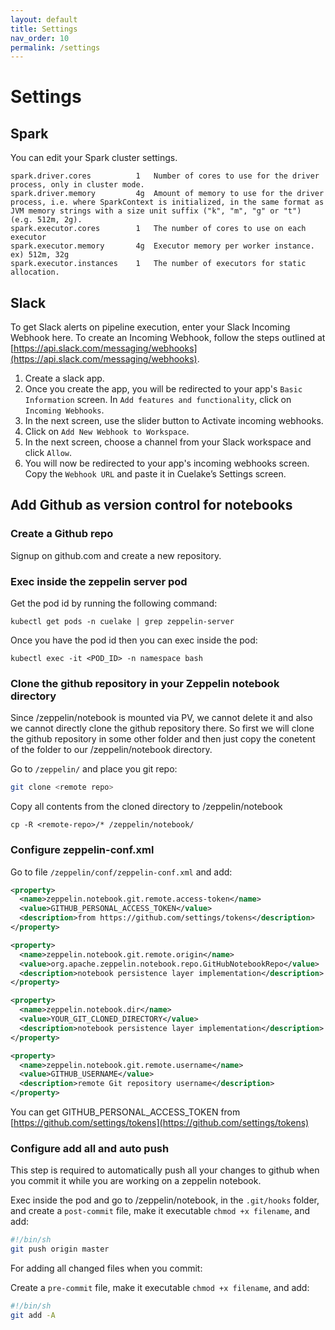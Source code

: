 ```yaml
---
layout: default
title: Settings
nav_order: 10
permalink: /settings
---
```


# Settings

## Spark
You can edit your Spark cluster settings.

```
spark.driver.cores	        1	Number of cores to use for the driver process, only in cluster mode.
spark.driver.memory	        4g	Amount of memory to use for the driver process, i.e. where SparkContext is initialized, in the same format as JVM memory strings with a size unit suffix ("k", "m", "g" or "t") (e.g. 512m, 2g).
spark.executor.cores    	1	The number of cores to use on each executor
spark.executor.memory   	4g	Executor memory per worker instance. ex) 512m, 32g
spark.executor.instances	1	The number of executors for static allocation.
```


## Slack
To get Slack alerts on pipeline execution, enter your Slack Incoming Webhook here. To create an Incoming Webhook, follow the steps outlined at [https://api.slack.com/messaging/webhooks](https://api.slack.com/messaging/webhooks).

1. Create a slack app.
2. Once you create the app, you will be redirected to your app's `Basic Information` screen. In `Add features and functionality`, click on `Incoming Webhooks`.
3. In the next screen, use the slider button to Activate incoming webhooks.
4. Click on `Add New Webhook to Workspace`.
5. In the next screen, choose a channel from your Slack workspace and click `Allow`.
6. You will now be redirected to your app's incoming webhooks screen. Copy the `Webhook URL` and paste it in Cuelake’s Settings screen.


## Add Github as version control for notebooks

### Create a Github repo
Signup on github.com and create a new repository.

### Exec inside the zeppelin server pod
Get the pod id by running the following command:

```
kubectl get pods -n cuelake | grep zeppelin-server
```

Once you have the pod id then you can exec inside the pod:

```
kubectl exec -it <POD_ID> -n namespace bash
```


### Clone the github repository in your Zeppelin notebook directory
Since /zeppelin/notebook is mounted via PV, we cannot delete it and also we cannot directly clone the github repository there. So first we will clone the github repository in some other folder and then just copy the conetent of the folder to our /zeppelin/notebook directory.

Go to `/zeppelin/` and place you git repo:

```bash
git clone <remote repo> 
```

Copy all contents from the cloned directory to /zeppelin/notebook

```
cp -R <remote-repo>/* /zeppelin/notebook/
```

### Configure zeppelin-conf.xml
Go to file `/zeppelin/conf/zeppelin-conf.xml` and add:

```xml
<property>
  <name>zeppelin.notebook.git.remote.access-token</name>
  <value>GITHUB_PERSONAL_ACCESS_TOKEN</value>
  <description>from https://github.com/settings/tokens</description>
</property>

<property>
  <name>zeppelin.notebook.git.remote.origin</name>
  <value>org.apache.zeppelin.notebook.repo.GitHubNotebookRepo</value>
  <description>notebook persistence layer implementation</description>
</property>

<property>
  <name>zeppelin.notebook.dir</name>
  <value>YOUR_GIT_CLONED_DIRECTORY</value>
  <description>notebook persistence layer implementation</description>
</property>

<property>
  <name>zeppelin.notebook.git.remote.username</name>
  <value>GITHUB_USERNAME</value>
  <description>remote Git repository username</description>
</property>
```

You can get GITHUB_PERSONAL_ACCESS_TOKEN from [https://github.com/settings/tokens](https://github.com/settings/tokens)


### Configure add all and auto push
This step is required to automatically push all your changes to github when you commit it while you are working on a zeppelin notebook.

Exec inside the pod and go to /zeppelin/notebook, in the `.git/hooks` folder, and create a `post-commit` file, make it executable `chmod +x filename`, and add:

```bash
#!/bin/sh
git push origin master
```

For adding all changed files when you commit:

Create a `pre-commit` file, make it executable `chmod +x filename`, and add:

```bash
#!/bin/sh
git add -A
```
